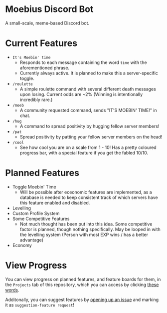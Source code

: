 # Moebius Discord Bot

A small-scale, meme-based Discord bot.

# Current Features

* `It's Moebin' time`
  * Responds to each message containing the word `time` with the aforementioned phrase.
  * Currently always active. It is planned to make this a server-specific toggle.
* `/roulette`
  * A simple roulette command with several different death messages upon losing. Current odds are ~2% (Winning is intentionally incredibly rare.)
* `/moeb`
  * A community requested command, sends "IT'S MOEBIN' TIME!" in chat.
* `/hug`
  * A command to spread positivity by hugging fellow server members!
* `/pat`
  * Spread positivity by patting your fellow server members on the head!
* `/cool`
  * See how cool you are on a scale from 1 - 10! Has a pretty coloured progress bar, with a special feature if you get the fabled 10/10.
  
# Planned Features
* Toggle Moebin' Time
  * Will be possible after eceonomic features are implemented, as a database is needed to keep consistent track of which servers have this feature enabled and disabled.
* Levelling
* Custom Profile System
* Some Competitive Features
  * Not much thought has been put into this idea. Some competitive factor is planned, though nothing specifically. May be looped in with the levelling system (Person with most EXP wins / has a better advantage)
* Economy

# View Progress
You can view progress on planned features, and feature boards for them, in the `Projects` tab of this repository, which you can access by clicking [these words](https://github.com/RingoOrigo/moebius-bot/projects).

Additonally, you can suggest features by [opening up an issue](https://github.com/RingoOrigo/moebius-bot/issues/new) and marking it as `suggestion-feature request`!
